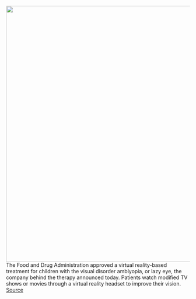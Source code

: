 <img src='https://cdn.vox-cdn.com/thumbor/wcar2K0w6A_k_W9e6T7leBPvcpA=/0x0:1348x1800/1200x800/filters:focal(581x565:795x779)/cdn.vox-cdn.com/uploads/chorus_image/image/70022561/easy_to_use.0.jpeg' width='700px' /><br/>
The Food and Drug Administration approved a virtual reality-based treatment for children with the visual disorder amblyopia, or lazy eye, the company behind the therapy announced today. Patients watch modified TV shows or movies through a virtual reality headset to improve their vision.
<a href='https://www.theverge.com/2021/10/20/22736894/fda-vr-tv-movies-treatment-lazy-eye-amblyopia'> Source <a/>